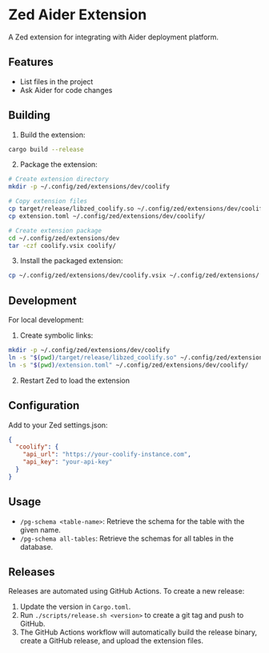 # Zed Aider Extension

A Zed extension for integrating with Aider deployment platform.

## Features

- List files in the project
- Ask Aider for code changes

## Building

1. Build the extension:
```bash
cargo build --release
```

2. Package the extension:
```bash
# Create extension directory
mkdir -p ~/.config/zed/extensions/dev/coolify

# Copy extension files
cp target/release/libzed_coolify.so ~/.config/zed/extensions/dev/coolify/
cp extension.toml ~/.config/zed/extensions/dev/coolify/

# Create extension package
cd ~/.config/zed/extensions/dev
tar -czf coolify.vsix coolify/
```

3. Install the packaged extension:
```bash
cp ~/.config/zed/extensions/dev/coolify.vsix ~/.config/zed/extensions/
```

## Development

For local development:

1. Create symbolic links:
```bash
mkdir -p ~/.config/zed/extensions/dev/coolify
ln -s "$(pwd)/target/release/libzed_coolify.so" ~/.config/zed/extensions/dev/coolify/
ln -s "$(pwd)/extension.toml" ~/.config/zed/extensions/dev/coolify/
```

2. Restart Zed to load the extension

## Configuration

Add to your Zed settings.json:
```json
{
  "coolify": {
    "api_url": "https://your-coolify-instance.com",
    "api_key": "your-api-key"
  }
}
```

## Usage

- `/pg-schema <table-name>`: Retrieve the schema for the table with the given name.
- `/pg-schema all-tables`: Retrieve the schemas for all tables in the database.

## Releases

Releases are automated using GitHub Actions. To create a new release:

1.  Update the version in `Cargo.toml`.
2.  Run `./scripts/release.sh <version>` to create a git tag and push to GitHub.
3.  The GitHub Actions workflow will automatically build the release binary, create a GitHub release, and upload the extension files.
